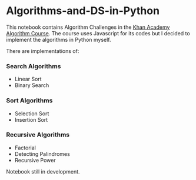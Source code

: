 # Algorithms-and-DS-in-Python
This notebook contains Algorithm Challenges in the [Khan Academy Algorithm Course](https://www.khanacademy.org/computing/computer-science/algorithms/). The course uses Javascript for its codes but I decided to implement the algorithms in Python myself.

There are implementations of:
### Search Algorithms
- Linear Sort
- Binary Search
### Sort Algorithms
- Selection Sort
- Insertion Sort
### Recursive Algorithms
- Factorial
- Detecting Palindromes
- Recursive Power

Notebook still in development.
